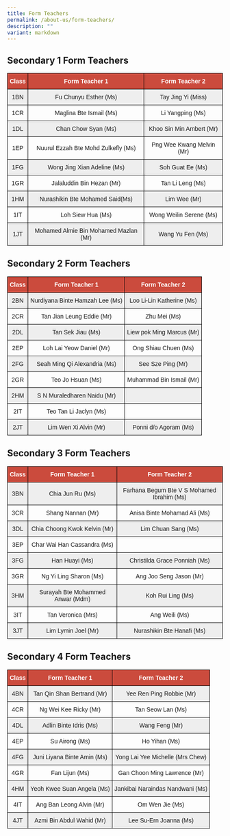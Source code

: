 ```yaml
---
title: Form Teachers
permalink: /about-us/form-teachers/
description: ""
variant: markdown
---
```

Secondary 1 Form Teachers
-------------------------

<style type="text/css">
.tg  {border-collapse:collapse;border-spacing:0;}
.tg td{border-color:black;border-style:solid;border-width:1px;font-family:Arial, sans-serif;font-size:14px;
  overflow:hidden;padding:10px 5px;word-break:normal;}
.tg th{border-color:black;border-style:solid;border-width:1px;font-family:Arial, sans-serif;font-size:14px;
  font-weight:normal;overflow:hidden;padding:10px 5px;word-break:normal;}
.tg .tg-un5n{background-color:#CB4B3D;color:#FFF;font-weight:bold;text-align:center;vertical-align:top}
.tg .tg-mgsp{background-color:#EEE;text-align:center;vertical-align:middle}
.tg .tg-nrix{text-align:center;vertical-align:middle}
</style>
<table class="tg">
<thead>
  <tr>
    <th class="tg-un5n"><span style="font-weight:bolder">Class</span></th>
    <th class="tg-un5n"><span style="font-weight:bolder">Form Teacher 1</span></th>
    <th class="tg-un5n"><span style="font-weight:bolder">Form Teacher 2</span></th>
  </tr>
</thead>
<tbody>
  <tr>
    <td class="tg-mgsp">1BN</td>
    <td class="tg-mgsp">Fu Chunyu Esther (Ms)</td>
    <td class="tg-mgsp">Tay Jing Yi (Miss)</td>
  </tr>
  <tr>
    <td class="tg-nrix">1CR</td>
    <td class="tg-nrix">Maglina Bte Ismail (Ms)</td>
    <td class="tg-nrix">Li Yangping (Ms)</td>
  </tr>
  <tr>
    <td class="tg-mgsp">1DL</td>
    <td class="tg-mgsp">Chan Chow Syan (Ms)</td>
    <td class="tg-mgsp">Khoo Sin Min Ambert (Mr)</td>
  </tr>
  <tr>
    <td class="tg-nrix">1EP</td>
    <td class="tg-nrix">Nuurul Ezzah Bte Mohd Zulkefly (Ms)</td>
    <td class="tg-nrix">Png Wee Kwang Melvin (Mr)</td>
  </tr>
  <tr>
    <td class="tg-mgsp">1FG</td>
    <td class="tg-mgsp">Wong Jing Xian Adeline (Ms)</td>
    <td class="tg-mgsp">Soh Guat Ee (Ms)</td>
  </tr>
  <tr>
    <td class="tg-nrix">1GR</td>
    <td class="tg-nrix">Jalaluddin Bin Hezan (Mr)</td>
    <td class="tg-nrix">Tan Li Leng (Ms)</td>
  </tr>
  <tr>
    <td class="tg-mgsp">1HM</td>
    <td class="tg-mgsp">Nurashikin Bte Mohamed Said(Ms)</td>
    <td class="tg-mgsp">Lim Wee (Mr)</td>
  </tr>
  <tr>
    <td class="tg-nrix">1IT</td>
    <td class="tg-nrix">Loh Siew Hua (Ms)</td>
    <td class="tg-nrix">Wong Weilin Serene (Ms)</td>
  </tr>
  <tr>
    <td class="tg-mgsp">1JT</td>
    <td class="tg-mgsp">Mohamed Almie Bin Mohamed Mazlan (Mr)</td>
    <td class="tg-mgsp">Wang Yu Fen (Ms)</td>
  </tr>
</tbody>
</table>

Secondary 2 Form Teachers
-------------------------

<style type="text/css">
.tg  {border-collapse:collapse;border-spacing:0;}
.tg td{border-color:black;border-style:solid;border-width:1px;font-family:Arial, sans-serif;font-size:14px;
  overflow:hidden;padding:10px 5px;word-break:normal;}
.tg th{border-color:black;border-style:solid;border-width:1px;font-family:Arial, sans-serif;font-size:14px;
  font-weight:normal;overflow:hidden;padding:10px 5px;word-break:normal;}
.tg .tg-un5n{background-color:#CB4B3D;color:#FFF;font-weight:bold;text-align:center;vertical-align:top}
.tg .tg-mgsp{background-color:#EEE;text-align:center;vertical-align:middle}
.tg .tg-nrix{text-align:center;vertical-align:middle}
</style>
<table class="tg">
<thead>
  <tr>
    <th class="tg-un5n"><span style="font-weight:bolder">Class</span></th>
    <th class="tg-un5n"><span style="font-weight:bolder">Form Teacher 1</span></th>
    <th class="tg-un5n"><span style="font-weight:bolder">Form Teacher 2</span></th>
  </tr>
</thead>
<tbody>
  <tr>
    <td class="tg-mgsp">2BN</td>
    <td class="tg-mgsp">Nurdiyana Binte Hamzah Lee (Ms)</td>
    <td class="tg-mgsp">Loo Li-Lin Katherine (Ms)</td>
  </tr>
  <tr>
    <td class="tg-nrix">2CR</td>
    <td class="tg-nrix">Tan Jian Leung Eddie (Mr)</td>
    <td class="tg-nrix">Zhu Mei (Ms)</td>
  </tr>
  <tr>
    <td class="tg-mgsp">2DL</td>
    <td class="tg-mgsp">Tan Sek Jiau (Ms)</td>
    <td class="tg-mgsp">Liew pok Ming Marcus (Mr)</td>
  </tr>
  <tr>
    <td class="tg-nrix">2EP</td>
    <td class="tg-nrix">Loh Lai Yeow Daniel (Mr)</td>
    <td class="tg-nrix">Ong Shiau Chuen (Ms)</td>
  </tr>
  <tr>
    <td class="tg-mgsp">2FG</td>
    <td class="tg-mgsp">Seah Ming Qi Alexandria (Ms)</td>
    <td class="tg-mgsp">See Sze Ping (Mr)</td>
  </tr>
  <tr>
    <td class="tg-nrix">2GR</td>
    <td class="tg-nrix">Teo Jo Hsuan (Ms)</td>
    <td class="tg-nrix">Muhammad Bin Ismail (Mr)</td>
  </tr>
  <tr>
    <td class="tg-mgsp">2HM</td>
    <td class="tg-mgsp">S N Muraledharen Naidu (Mr)</td>
    <td class="tg-mgsp"></td>
  </tr>
  <tr>
    <td class="tg-nrix">2IT</td>
    <td class="tg-nrix">Teo Tan Li Jaclyn (Ms)</td>
    <td class="tg-nrix"></td>
  </tr>
  <tr>
    <td class="tg-mgsp">2JT</td>
    <td class="tg-mgsp">Lim Wen Xi Alvin (Mr)</td>
    <td class="tg-mgsp">Ponni d/o Agoram (Ms)</td>
  </tr>
</tbody>
</table>

Secondary 3 Form Teachers
-------------------------


<style type="text/css">
.tg  {border-collapse:collapse;border-spacing:0;}
.tg td{border-color:black;border-style:solid;border-width:1px;font-family:Arial, sans-serif;font-size:14px;
  overflow:hidden;padding:10px 5px;word-break:normal;}
.tg th{border-color:black;border-style:solid;border-width:1px;font-family:Arial, sans-serif;font-size:14px;
  font-weight:normal;overflow:hidden;padding:10px 5px;word-break:normal;}
.tg .tg-un5n{background-color:#CB4B3D;color:#FFF;font-weight:bold;text-align:center;vertical-align:top}
.tg .tg-mgsp{background-color:#EEE;text-align:center;vertical-align:middle}
.tg .tg-nrix{text-align:center;vertical-align:middle}
</style>
<table class="tg">
<thead>
  <tr>
    <th class="tg-un5n"><span style="font-weight:bolder">Class</span></th>
    <th class="tg-un5n"><span style="font-weight:bolder">Form Teacher 1</span></th>
    <th class="tg-un5n"><span style="font-weight:bolder">Form Teacher 2</span></th>
  </tr>
</thead>
<tbody>
  <tr>
    <td class="tg-mgsp">3BN</td>
    <td class="tg-mgsp">Chia Jun Ru (Ms)</td>
    <td class="tg-mgsp">Farhana Begum Bte V S Mohamed Ibrahim (Ms)</td>
  </tr>
  <tr>
    <td class="tg-nrix">3CR</td>
    <td class="tg-nrix">Shang Nannan (Mr)</td>
    <td class="tg-nrix">Anisa Binte Mohamad Ali (Ms)</td>
  </tr>
  <tr>
    <td class="tg-mgsp">3DL</td>
    <td class="tg-mgsp">Chia Choong Kwok Kelvin (Mr)</td>
    <td class="tg-mgsp">Lim Chuan Sang (Ms)</td>
  </tr>
  <tr>
    <td class="tg-nrix">3EP</td>
    <td class="tg-nrix">Char Wai Han Cassandra (Ms)</td>
    <td class="tg-nrix"></td>
  </tr>
  <tr>
    <td class="tg-mgsp">3FG</td>
    <td class="tg-mgsp">Han Huayi (Ms)</td>
    <td class="tg-mgsp">Christilda Grace Ponniah (Ms)</td>
  </tr>
  <tr>
    <td class="tg-nrix">3GR</td>
    <td class="tg-nrix">Ng Yi Ling Sharon (Ms)</td>
    <td class="tg-nrix">Ang Joo Seng Jason (Mr)</td>
  </tr>
  <tr>
    <td class="tg-mgsp">3HM</td>
    <td class="tg-mgsp">Surayah Bte Mohammed Anwar (Mdm)</td>
    <td class="tg-mgsp">Koh Rui Ling (Ms)</td>
  </tr>
  <tr>
    <td class="tg-nrix">3IT</td>
    <td class="tg-nrix">Tan Veronica (Mrs)</td>
    <td class="tg-nrix">Ang Weili (Ms)</td>
  </tr>
  <tr>
    <td class="tg-mgsp">3JT</td>
    <td class="tg-mgsp">Lim Lymin Joel (Mr)</td>
    <td class="tg-mgsp">Nurashikin Bte Hanafi (Ms)</td>
  </tr>
</tbody>
</table>

Secondary 4 Form Teachers
-------------------------

<style type="text/css">
.tg  {border-collapse:collapse;border-spacing:0;}
.tg td{border-color:black;border-style:solid;border-width:1px;font-family:Arial, sans-serif;font-size:14px;
  overflow:hidden;padding:10px 5px;word-break:normal;}
.tg th{border-color:black;border-style:solid;border-width:1px;font-family:Arial, sans-serif;font-size:14px;
  font-weight:normal;overflow:hidden;padding:10px 5px;word-break:normal;}
.tg .tg-un5n{background-color:#CB4B3D;color:#FFF;font-weight:bold;text-align:center;vertical-align:top}
.tg .tg-mgsp{background-color:#EEE;text-align:center;vertical-align:middle}
.tg .tg-nrix{text-align:center;vertical-align:middle}
</style>
<table class="tg">
<thead>
  <tr>
    <th class="tg-un5n"><span style="font-weight:bolder">Class</span></th>
    <th class="tg-un5n"><span style="font-weight:bolder">Form Teacher 1</span></th>
    <th class="tg-un5n"><span style="font-weight:bolder">Form Teacher 2</span></th>
  </tr>
</thead>
<tbody>
  <tr>
    <td class="tg-mgsp">4BN</td>
    <td class="tg-mgsp">Tan Qin Shan Bertrand (Mr)</td>
    <td class="tg-mgsp">Yee Ren Ping Robbie (Mr)</td>
  </tr>
  <tr>
    <td class="tg-nrix">4CR</td>
    <td class="tg-nrix">Ng Wei Kee Ricky (Mr)</td>
    <td class="tg-nrix">Tan Seow Lan (Ms)</td>
  </tr>
  <tr>
    <td class="tg-mgsp">4DL</td>
    <td class="tg-mgsp">Adlin Binte Idris (Ms)</td>
    <td class="tg-mgsp">Wang Feng (Mr)</td>
  </tr>
  <tr>
    <td class="tg-nrix">4EP</td>
    <td class="tg-nrix">Su Airong (Ms)</td>
    <td class="tg-nrix">Ho Yihan (Ms)</td>
  </tr>
  <tr>
    <td class="tg-mgsp">4FG</td>
    <td class="tg-mgsp">Juni Liyana Binte Amin (Ms)</td>
    <td class="tg-mgsp">Yong Lai Yee Michelle (Mrs Chew)</td>
  </tr>
  <tr>
    <td class="tg-nrix">4GR</td>
    <td class="tg-nrix">Fan Lijun (Ms)</td>
    <td class="tg-nrix">Gan Choon Ming Lawrence (Mr)</td>
  </tr>
  <tr>
    <td class="tg-mgsp">4HM</td>
    <td class="tg-mgsp">Yeoh Kwee Suan Angela (Ms)</td>
    <td class="tg-mgsp">Jankibai Naraindas Nandwani (Ms)</td>
  </tr>
  <tr>
    <td class="tg-nrix">4IT</td>
    <td class="tg-nrix">Ang Ban Leong Alvin (Mr)</td>
    <td class="tg-nrix">Om Wen Jie (Ms)</td>
  </tr>
  <tr>
    <td class="tg-mgsp">4JT</td>
    <td class="tg-mgsp">Azmi Bin Abdul Wahid (Mr)</td>
    <td class="tg-mgsp">Lee Su-Ern Joanna (Ms)</td>
  </tr>
</tbody>
</table>
